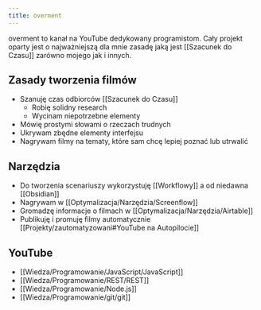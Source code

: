 ```yaml
---
title: overment
--- 
```


overment to kanał na YouTube dedykowany programistom. Cały projekt oparty jest o najważniejszą dla mnie zasadę jaką jest [[Szacunek do Czasu]] zarówno mojego jak i innych. 

## Zasady tworzenia filmów
- Szanuję czas odbiorców [[Szacunek do Czasu]]
	- Robię solidny research
	- Wycinam niepotrzebne elementy
- Mówię prostymi słowami o rzeczach trudnych
- Ukrywam zbędne elementy interfejsu
- Nagrywam filmy na tematy, które sam chcę lepiej poznać lub utrwalić

## Narzędzia
- Do tworzenia scenariuszy wykorzystuję [[Workflowy]] a od niedawna [[Obsidian]]
- Nagrywam w [[Optymalizacja/Narzędzia/Screenflow]]
- Gromadzę informacje o filmach w [[Optymalizacja/Narzędzia/Airtable]]
- Publikuję i promuję filmy automatycznie [[Projekty/zautomatyzowani#YouTube na Autopilocie]]

## YouTube
- [[Wiedza/Programowanie/JavaScript/JavaScript]]
- [[Wiedza/Programowanie/REST/REST]]
- [[Wiedza/Programowanie/Node.js]]
- [[Wiedza/Programowanie/git/git]]
